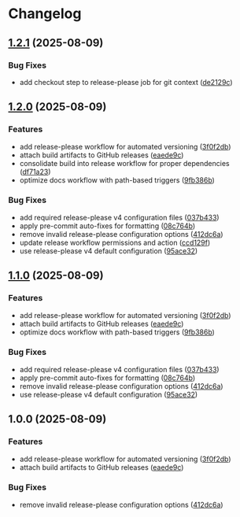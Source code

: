 # Changelog

## [1.2.1](https://github.com/kristian-petras/completionist/compare/completionist-v1.2.0...completionist-v1.2.1) (2025-08-09)


### Bug Fixes

* add checkout step to release-please job for git context ([de2129c](https://github.com/kristian-petras/completionist/commit/de2129cd729aa6af8758130c683cf5f0964bad72))

## [1.2.0](https://github.com/kristian-petras/completionist/compare/completionist-v1.1.0...completionist-v1.2.0) (2025-08-09)


### Features

* add release-please workflow for automated versioning ([3f0f2db](https://github.com/kristian-petras/completionist/commit/3f0f2dba0cc3523b280f6df1a836eb7a93de2698))
* attach build artifacts to GitHub releases ([eaede9c](https://github.com/kristian-petras/completionist/commit/eaede9c78486677c625ac42de58bb89a4576eb03))
* consolidate build into release workflow for proper dependencies ([df71a23](https://github.com/kristian-petras/completionist/commit/df71a23fbbe46fa884fb68e9a99520ba004880ad))
* optimize docs workflow with path-based triggers ([9fb386b](https://github.com/kristian-petras/completionist/commit/9fb386bb3d1887a608bcb5ac9803b86ed29f4666))


### Bug Fixes

* add required release-please v4 configuration files ([037b433](https://github.com/kristian-petras/completionist/commit/037b433c40b82f6fc9cf6a1acde8aa4d3cabdd57))
* apply pre-commit auto-fixes for formatting ([08c764b](https://github.com/kristian-petras/completionist/commit/08c764b3cd2a0f9a976ec9fac29b91001a46d440))
* remove invalid release-please configuration options ([412dc6a](https://github.com/kristian-petras/completionist/commit/412dc6a7d280e0168831e1cfa09896f08741298e))
* update release workflow permissions and action ([ccd129f](https://github.com/kristian-petras/completionist/commit/ccd129fcda0fd4926026e46f5b7e8b29ba7083ea))
* use release-please v4 default configuration ([95ace32](https://github.com/kristian-petras/completionist/commit/95ace32f33ee6b596bbdd17272848958077cb1de))

## [1.1.0](https://github.com/kristian-petras/completionist/compare/completionist-v1.0.0...completionist-v1.1.0) (2025-08-09)


### Features

* add release-please workflow for automated versioning ([3f0f2db](https://github.com/kristian-petras/completionist/commit/3f0f2dba0cc3523b280f6df1a836eb7a93de2698))
* attach build artifacts to GitHub releases ([eaede9c](https://github.com/kristian-petras/completionist/commit/eaede9c78486677c625ac42de58bb89a4576eb03))
* optimize docs workflow with path-based triggers ([9fb386b](https://github.com/kristian-petras/completionist/commit/9fb386bb3d1887a608bcb5ac9803b86ed29f4666))


### Bug Fixes

* add required release-please v4 configuration files ([037b433](https://github.com/kristian-petras/completionist/commit/037b433c40b82f6fc9cf6a1acde8aa4d3cabdd57))
* apply pre-commit auto-fixes for formatting ([08c764b](https://github.com/kristian-petras/completionist/commit/08c764b3cd2a0f9a976ec9fac29b91001a46d440))
* remove invalid release-please configuration options ([412dc6a](https://github.com/kristian-petras/completionist/commit/412dc6a7d280e0168831e1cfa09896f08741298e))
* use release-please v4 default configuration ([95ace32](https://github.com/kristian-petras/completionist/commit/95ace32f33ee6b596bbdd17272848958077cb1de))

## 1.0.0 (2025-08-09)


### Features

* add release-please workflow for automated versioning ([3f0f2db](https://github.com/kristian-petras/completionist/commit/3f0f2dba0cc3523b280f6df1a836eb7a93de2698))
* attach build artifacts to GitHub releases ([eaede9c](https://github.com/kristian-petras/completionist/commit/eaede9c78486677c625ac42de58bb89a4576eb03))


### Bug Fixes

* remove invalid release-please configuration options ([412dc6a](https://github.com/kristian-petras/completionist/commit/412dc6a7d280e0168831e1cfa09896f08741298e))
